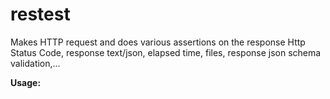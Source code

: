# restest
  Makes HTTP request and does various assertions on the response Http Status Code, response text/json, elapsed time, files, response json schema validation,...

**Usage:**
